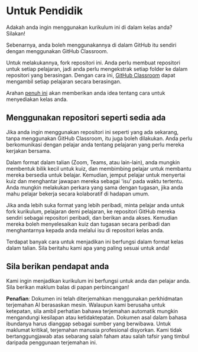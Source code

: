 # Untuk Pendidik

Adakah anda ingin menggunakan kurikulum ini di dalam kelas anda? Silakan!

Sebenarnya, anda boleh menggunakannya di dalam GitHub itu sendiri dengan menggunakan GitHub Classroom.

Untuk melakukannya, fork repositori ini. Anda perlu membuat repositori untuk setiap pelajaran, jadi anda perlu mengekstrak setiap folder ke dalam repositori yang berasingan. Dengan cara ini, [GitHub Classroom](https://classroom.github.com/classrooms) dapat mengambil setiap pelajaran secara berasingan.

Arahan [penuh ini](https://github.blog/2020-03-18-set-up-your-digital-classroom-with-github-classroom/) akan memberikan anda idea tentang cara untuk menyediakan kelas anda.

## Menggunakan repositori seperti sedia ada

Jika anda ingin menggunakan repositori ini seperti yang ada sekarang, tanpa menggunakan GitHub Classroom, itu juga boleh dilakukan. Anda perlu berkomunikasi dengan pelajar anda tentang pelajaran yang perlu mereka kerjakan bersama.

Dalam format dalam talian (Zoom, Teams, atau lain-lain), anda mungkin membentuk bilik kecil untuk kuiz, dan membimbing pelajar untuk membantu mereka bersedia untuk belajar. Kemudian, jemput pelajar untuk menyertai kuiz dan menghantar jawapan mereka sebagai 'isu' pada waktu tertentu. Anda mungkin melakukan perkara yang sama dengan tugasan, jika anda mahu pelajar bekerja secara kolaboratif di hadapan umum.

Jika anda lebih suka format yang lebih peribadi, minta pelajar anda untuk fork kurikulum, pelajaran demi pelajaran, ke repositori GitHub mereka sendiri sebagai repositori peribadi, dan berikan anda akses. Kemudian mereka boleh menyelesaikan kuiz dan tugasan secara peribadi dan menghantarnya kepada anda melalui isu di repositori kelas anda.

Terdapat banyak cara untuk menjadikan ini berfungsi dalam format kelas dalam talian. Sila beritahu kami apa yang paling sesuai untuk anda!

## Sila berikan pendapat anda

Kami ingin menjadikan kurikulum ini berfungsi untuk anda dan pelajar anda. Sila berikan maklum balas di papan perbincangan!

**Penafian**: 
Dokumen ini telah diterjemahkan menggunakan perkhidmatan terjemahan AI berasaskan mesin. Walaupun kami berusaha untuk ketepatan, sila ambil perhatian bahawa terjemahan automatik mungkin mengandungi kesilapan atau ketidaktepatan. Dokumen asal dalam bahasa ibundanya harus dianggap sebagai sumber yang berwibawa. Untuk maklumat kritikal, terjemahan manusia profesional disyorkan. Kami tidak bertanggungjawab atas sebarang salah faham atau salah tafsir yang timbul daripada penggunaan terjemahan ini.